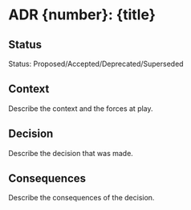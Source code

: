 # ADR {number}: {title}

## Status
Status: Proposed/Accepted/Deprecated/Superseded

## Context
Describe the context and the forces at play.

## Decision
Describe the decision that was made.

## Consequences
Describe the consequences of the decision.
